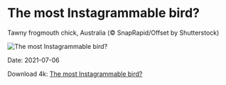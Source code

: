# The most Instagrammable bird?

Tawny frogmouth chick, Australia (© SnapRapid/Offset by Shutterstock)

![The most Instagrammable bird?](https://bing.com/th?id=OHR.TawnyFrogmouth_EN-US4707407967_UHD.jpg&rf=LaDigue_UHD.jpg&pid=hp&w=1024&h=576)

Date: 2021-07-06

Download 4k: [The most Instagrammable bird?](https://bing.com/th?id=OHR.TawnyFrogmouth_EN-US4707407967_UHD.jpg&rf=LaDigue_UHD.jpg&pid=hp&w=3840&h=2160)

